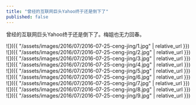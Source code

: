 ```yaml
---
title: "曾经的互联网巨头Yahoo终于还是倒下了"
published: false
---
```

曾经的互联网巨头Yahoo终于还是倒下了。梅姐也无力回春。



![]({{ "/assets/images/2016/07/2016-07-25-ceng-jing/1.jpg" | relative_url }})
![]({{ "/assets/images/2016/07/2016-07-25-ceng-jing/2.jpg" | relative_url }})
![]({{ "/assets/images/2016/07/2016-07-25-ceng-jing/3.jpg" | relative_url }})
![]({{ "/assets/images/2016/07/2016-07-25-ceng-jing/4.jpg" | relative_url }})
![]({{ "/assets/images/2016/07/2016-07-25-ceng-jing/5.jpg" | relative_url }})
![]({{ "/assets/images/2016/07/2016-07-25-ceng-jing/6.jpg" | relative_url }})
![]({{ "/assets/images/2016/07/2016-07-25-ceng-jing/7.jpg" | relative_url }})
![]({{ "/assets/images/2016/07/2016-07-25-ceng-jing/8.jpg" | relative_url }})
![]({{ "/assets/images/2016/07/2016-07-25-ceng-jing/9.jpg" | relative_url }})
